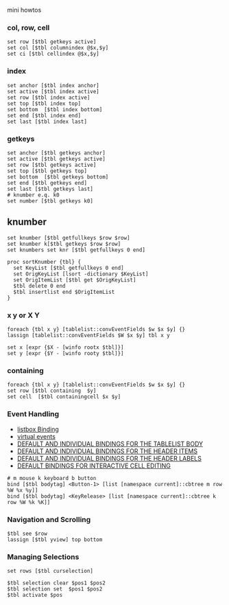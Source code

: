 mini howtos
### col, row, cell
```
set row [$tbl getkeys active]
set col [$tbl columnindex @$x,$y] 
set ci [$tbl cellindex @$x,$y]
```

### index
```
set anchor [$tbl index anchor]
set active [$tbl index active]
set row [$tbl index active]
set top [$tbl index top]
set bottom  [$tbl index bottom]
set end [$tbl index end]
set last [$tbl index last]

```
### getkeys
```
set anchor [$tbl getkeys anchor]
set active [$tbl getkeys active]
set row [$tbl getkeys active]
set top [$tbl getkeys top]
set bottom  [$tbl getkeys bottom]
set end [$tbl getkeys end]
set last [$tbl getkeys last]
# knumber e.q. k0
set number [$tbl getkeys k0]

```
## knumber
```
set knumber [$tbl getfullkeys $row $row]
set knumber k[$tbl getkeys $row $row]
set knumbers set knr [$tbl getfullkeys 0 end]

proc sortKnumber {tbl} {
  set KeyList [$tbl getfullkeys 0 end]
  set OrigKeyList [lsort -dictionary $KeyList]
  set OrigItemList [$tbl get $OrigKeyList]
  $tbl delete 0 end
  $tbl insertlist end $OrigItemList
}
```
### x y or X Y
```
foreach {tbl x y} [tablelist::convEventFields $w $x $y] {}
lassign [tablelist::convEventFields $W $x $y] tbl x y
```
```
set x [expr {$X - [winfo rootx $tbl]}]
set y [expr {$Y - [winfo rooty $tbl]}] 
```
### containing
```
foreach {tbl x y} [tablelist::convEventFields $w $x $y] {}
set row [$tbl containing  $y]
set cell  [$tbl containingcell $x $y]
```

### Event Handling
+ [listbox Binding](https://www.tcl.tk/man/tcl/TkCmd/listbox.htm#M56)
+ [virtual events](https://www.nemethi.de/tablelist/tablelistWidget.html#virtual_events)
+ [DEFAULT AND INDIVIDUAL BINDINGS FOR THE TABLELIST BODY](https://www.nemethi.de/tablelist/tablelistWidget.html#body_bindings)
+ [DEFAULT AND INDIVIDUAL BINDINGS FOR THE HEADER ITEMS](https://www.nemethi.de/tablelist/tablelistWidget.html#header_bindings)
+ [DEFAULT AND INDIVIDUAL BINDINGS FOR THE HEADER LABELS](https://www.nemethi.de/tablelist/tablelistWidget.html#body_bindings)
+ [DEFAULT BINDINGS FOR INTERACTIVE CELL EDITING]()
```
# m mouse k keyboard b button
bind [$tbl bodytag] <Button-1> [list [namespace current]::cbtree m row %W %x %y]]
bind [$tbl bodytag] <KeyRelease> [list [namespace current]::cbtree k row %W %k %K]]
```

### Navigation and Scrolling
```
$tbl see $row
lassign [$tbl yview] top bottom

```

### Managing Selections
```
set rows [$tbl curselection]

$tbl selection clear $pos1 $pos2
$tbl selection set  $pos1 $pos2
$tbl activate $pos



```

### 
```

```


